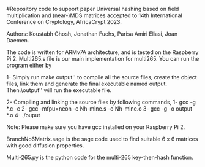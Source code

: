 #Repository code to support paper Universal hashing based on field multiplication and (near-)MDS matrices accepted to 14th International Conference on Cryptology, AfricaCrypt 2023.

Authors: Koustabh Ghosh, Jonathan Fuchs, Parisa Amiri Eliasi, Joan Daemen.

The code is written for ARMv7A architecture, and is tested on the Raspberry Pi 2. Multi265.s file is our main implementation for multi265.
You can run the program either by 

1- Simply run make output'' to compile all the source files, create the object files, link them and generate the final executable named output. Then.\output'' will run the executable file. 

2- Compiling and linking the source files by following commands, 
    1- gcc -g *.c -c
    2- gcc -mfpu=neon -c Nh-mine.s -o Nh-mine.o
    3- gcc -g -o output *.o
    4- ./ouput

Note: Please make sure you have gcc installed on your Raspberry Pi 2. 

BranchNo6Matrix.sage is the sage code used to find suitable 6 x 6 matrices with good diffusion properties.

Multi-265.py is the python code for the multi-265 key-then-hash function.

